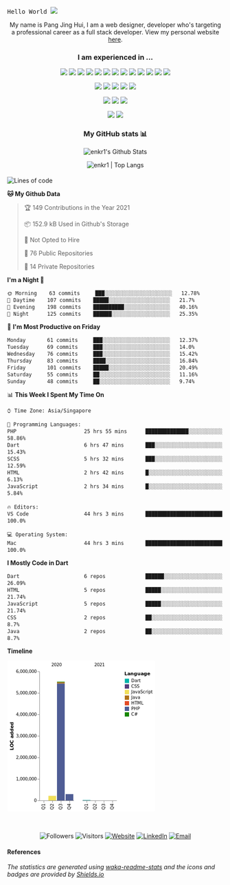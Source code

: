 <samp>Hello World <img src="https://media.giphy.com/media/hvRJCLFzcasrR4ia7z/giphy.gif" width="25px"></samp>

<p align="center">
<!--   <samp> -->
  My name is Pang Jing Hui, I am a web designer, developer who's targeting a professional career as a full stack developer. 
  View my personal website <a href="https://enkr.business" target="_blank">here</a>.
<!--   </samp> -->
</p>

<h3 align="center">
<!--   <samp> -->
    I am experienced in ... 
<!--   </samp> -->
</h3>

<p align="center">
  <img src="http://img.shields.io/badge/-Java-black?style=flat&logo=java&logoColor=F89820">
  <img src="http://img.shields.io/badge/-PHP-black?style=flat&logo=php&logoColor=8993be">
  <img src="https://img.shields.io/badge/-C%23-black?style=flat&logo=c-sharp&logoColor=e6000d">
  <img src="https://img.shields.io/badge/-Dart-black?style=flat&logo=dart&logoColor=0082C8">
  <img src="https://img.shields.io/badge/-JavaScript-black?style=flat&logo=javascript&logoColor=eed718">
  <img src="https://img.shields.io/badge/-JQuery-black?style=flat&logo=jquery&logoColor=blue">
  <img src="https://img.shields.io/badge/-HTML5-black?style=flat&logo=html5&logoColor=E34F26">
  <img src="https://img.shields.io/badge/-CSS3-black?style=flat&logo=css3&logoColor=1572B6">
  <img src="https://img.shields.io/badge/-Sass-black?style=flat&logo=sass&logoColor=cc6699">
  <img src="https://img.shields.io/badge/-Bootstrap-black?style=flat&logo=bootstrap&logoColor=563D7C">
  <img src="http://img.shields.io/badge/-WordPress-black?style=flat&logo=wordpress&logoColor=blue">
  <img src="https://img.shields.io/badge/-MySQL-black?style=flat&logo=mysql&logoColor=00758F">
  <img src="https://img.shields.io/badge/-Firebase-black?style=flat&logo=firebase&logoColor=FFA611">
</p>

<p align="center">
  <img src="http://img.shields.io/badge/-Git-black?style=flat&logo=git&logoColor=f34f29">
  <img src="http://img.shields.io/badge/-Github-black?style=flat&logo=github&logoColor=FFFFFF">
  <img src="http://img.shields.io/badge/-Android%20Studio-black?style=flat&logo=android%20studio&logoColor=669933">
  <img src="http://img.shields.io/badge/-VS%20Code-black?style=flat&logo=visual%20studio%20code&logoColor=007ACC">
  <img src="http://img.shields.io/badge/-Docker-black?style=flat&logo=docker&logoColor=0db7ed">
</p>

<p align="center">
  <img src="http://img.shields.io/badge/-Photoshop-black?style=flat&logo=adobe-photoshop&logoColor=4FCCFE">
  <img src="http://img.shields.io/badge/-Illustrator-black?style=flat&logo=adobe-illustrator&logoColor=F2781D">
  <img src="http://img.shields.io/badge/-XD-black?style=flat&logo=adobe-XD&logoColor=FF61F6">
</p>

<!--   <img src="http://img.shields.io/badge/-Google%20Cloud%20Platform-4285F4?style=flat&logo=google%20cloud&logoColor=white"> -->
<!--   <img src="https://img.shields.io/badge/-React-000000?style=flat&logo=react&logoColor=00c8ff"> -->
<!-- <img src="https://img.shields.io/badge/-Progressive Web Apps-5A0FC8?style=flat"> -->
<!--   <img src="https://img.shields.io/badge/-C%20&%20C++-659ad2?style=flat&logo=c%2B%2B&logoColor=ffffff"> -->
<!--   <img src="https://img.shields.io/badge/-Python-black?style=flat&logo=python&logoColor=white">  -->

<!-- <h3 align="center">Software Development Life Cycle (SDLC)</h3> -->

<p align="center">
  <img src="https://img.shields.io/badge/-Agile-5A0FC8?style=flat">
  <img src="https://img.shields.io/badge/-KanBan-5A0FC8?style=flat">
<!--   <img src="https://img.shields.io/badge/-Agile-5A0FC8?style=flat">   -->
</p>

<div>
  
  <h3 align="center">
<!--     <samp> -->
      My GitHub stats 📊
<!--     </samp> -->
  </h3>
  
  <p align="center">
    <img alt="enkr1's Github Stats" src="https://github-readme-stats.vercel.app/api?username=enkr1&show_icons=true&hide_border=true&count_private=true&show_icons=true&theme=tokyonight" />
  </p>

  <p align="center">
    <img src="https://github-readme-stats.vercel.app/api/top-langs/?username=enkr1&layout=compact&hide_border=true&count_private=true&langs_count=10&theme=tokyonight" alt="enkr1 | Top Langs" />
  </p>

<!--   <p align="center">
    <img src="https://github-readme-stats.vercel.app/api/wakatime?username=enkr1&theme=tokyonight" alt="enkr1 | WakaTime Stats" />
  </p> -->
  
</div>
  
<!-- <details>
  <summary> -->
   <h4 align="center">
<!--     <samp> -->
<!--       Click to view other statistics from WakaTime ... -->
<!--     </samp> -->
  </h4>
<!--   </summary>
  <br> -->
  

<!--START_SECTION:waka-->
![Lines of code](https://img.shields.io/badge/From%20Hello%20World%20I%27ve%20Written-6.0%20million%20lines%20of%20code-blue)

**🐱 My Github Data** 

> 🏆 149 Contributions in the Year 2021
 > 
> 📦 152.9 kB Used in Github's Storage 
 > 
> 🚫 Not Opted to Hire
 > 
> 📜 76 Public Repositories 
 > 
> 🔑 14 Private Repositories  
 > 
**I'm a Night 🦉** 

```text
🌞 Morning    63 commits     ███░░░░░░░░░░░░░░░░░░░░░░   12.78% 
🌆 Daytime    107 commits    █████░░░░░░░░░░░░░░░░░░░░   21.7% 
🌃 Evening    198 commits    ██████████░░░░░░░░░░░░░░░   40.16% 
🌙 Night      125 commits    ██████░░░░░░░░░░░░░░░░░░░   25.35%

```
📅 **I'm Most Productive on Friday** 

```text
Monday       61 commits     ███░░░░░░░░░░░░░░░░░░░░░░   12.37% 
Tuesday      69 commits     ███░░░░░░░░░░░░░░░░░░░░░░   14.0% 
Wednesday    76 commits     ███░░░░░░░░░░░░░░░░░░░░░░   15.42% 
Thursday     83 commits     ████░░░░░░░░░░░░░░░░░░░░░   16.84% 
Friday       101 commits    █████░░░░░░░░░░░░░░░░░░░░   20.49% 
Saturday     55 commits     ██░░░░░░░░░░░░░░░░░░░░░░░   11.16% 
Sunday       48 commits     ██░░░░░░░░░░░░░░░░░░░░░░░   9.74%

```


📊 **This Week I Spent My Time On** 

```text
⌚︎ Time Zone: Asia/Singapore

💬 Programming Languages: 
PHP                      25 hrs 55 mins      ██████████████░░░░░░░░░░░   58.86% 
Dart                     6 hrs 47 mins       ███░░░░░░░░░░░░░░░░░░░░░░   15.43% 
SCSS                     5 hrs 32 mins       ███░░░░░░░░░░░░░░░░░░░░░░   12.59% 
HTML                     2 hrs 42 mins       █░░░░░░░░░░░░░░░░░░░░░░░░   6.13% 
JavaScript               2 hrs 34 mins       █░░░░░░░░░░░░░░░░░░░░░░░░   5.84%

🔥 Editors: 
VS Code                  44 hrs 3 mins       █████████████████████████   100.0%

💻 Operating System: 
Mac                      44 hrs 3 mins       █████████████████████████   100.0%

```

**I Mostly Code in Dart** 

```text
Dart                     6 repos             ██████░░░░░░░░░░░░░░░░░░░   26.09% 
HTML                     5 repos             █████░░░░░░░░░░░░░░░░░░░░   21.74% 
JavaScript               5 repos             █████░░░░░░░░░░░░░░░░░░░░   21.74% 
CSS                      2 repos             ██░░░░░░░░░░░░░░░░░░░░░░░   8.7% 
Java                     2 repos             ██░░░░░░░░░░░░░░░░░░░░░░░   8.7%

```


**Timeline**

![Chart not found](https://raw.githubusercontent.com/enkr1/enkr1/master/charts/bar_graph.png) 


<!--END_SECTION:waka-->

<!-- </details> -->

<br>

<div align="center">
  <p> 
  <img src="https://img.shields.io/github/followers/enkr1?label=Follow&style=social" alt="Followers" />
  <img src="https://visitor-badge.glitch.me/badge?page_id=enkr1.enkr1" alt="Visitors" />
  <a href="https://enkr.business/" target="_blank"><img alt="Website" src="https://img.shields.io/badge/Website-enkr.business-blue?style=flat&logo=google-chrome"></a>
  <a href="https://www.linkedin.com/in/jinghuipang/" target="_blank"><img alt="LinkedIn" src="https://img.shields.io/badge/LinkedIn-Pang%20Jing%20Hui-blue?style=flat&logo=linkedin"></a>
  <a href="mailto:enkr99@gmail.com"><img alt="Email" src="https://img.shields.io/badge/Email-enkr99@gmail.com-blue?style=flat&logo=gmail"></a>
  </p>
</div>

#### References
<p><i>The statistics are generated using <a href="https://github.com/anmol098/waka-readme-stats">waka-readme-stats</a> and the icons and badges are provided by <a href="https://shields.io/">Shields.io</a></i></p>

